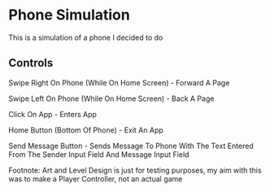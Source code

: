 # Phone Simulation

This is a simulation of a phone I decided to do

## Controls

Swipe Right On Phone (While On Home Screen) - Forward A Page

Swipe Left On Phone (While On Home Screen) - Back A Page

Click On App - Enters App

Home Button (Bottom Of Phone) - Exit An App

Send Message Button - Sends Message To Phone With The Text Entered From The Sender Input Field And Message Input Field

Footnote: Art and Level Design is just for testing purposes, my aim with this was to make a Player Controller, not an actual game